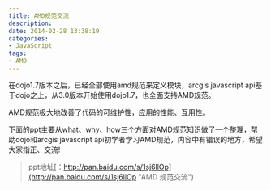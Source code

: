 ```yaml
---
title: AMD规范交流
description: 
date: 2014-02-28 13:38:19
categories:
- JavaScript
tags:
- AMD
---
```


在dojo1.7版本之后，已经全部使用amd规范来定义模块，arcgis javascript api基于dojo之上，从3.0版本开始使用dojo1.7，也全面支持AMD规范。

AMD规范极大地改善了代码的可维护性，应用的性能、互用性。

下面的ppt主要从what、why、how三个方面对AMD规范知识做了一个整理，帮助dojo和arcgis javascript api初学者学习AMD规范，内容中有错误的地方，希望大家指正、交流!
> ppt地址[：http://pan.baidu.com/s/1sj6llOp](http://pan.baidu.com/s/1sj6llOp "AMD 规范交流")
